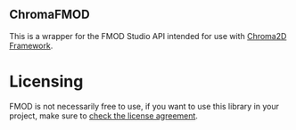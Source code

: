 ## ChromaFMOD

This is a wrapper for the FMOD Studio API intended for use with [Chroma2D Framework](https://github.com/Chroma-2D/Chroma).

# Licensing

FMOD is not necessarily free to use, if you want to use this library in your project, make sure to [check the license agreement](https://www.fmod.com/licensing).
